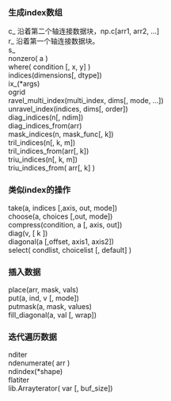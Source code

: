 ### 生成index数组

c\_  沿着第二个轴连接数据块，np.c\[arr1, arr2, ...\]  
r\_  沿着第一个轴连接数据块。  
s\_  
nonzero\( a \)  
where\( condition \[, x, y\] \)  
indices\(dimensions\[, dtype\]\)  
ix\_\(\*args\)  
ogrid  
ravel\_multi\_index\(multi\_index, dims\[, mode, ...\]\)  
unravel\_index\(indices, dims\[, order\]\)  
diag\_indices\(n\[, ndim\]\)  
diag\_indices\_from\(arr\)  
mask\_indices\(n, mask\_func\[, k\]\)  
tril\_indices\(n\[, k, m\]\)  
tril\_indices\_from\(arr\[, k\]\)  
triu\_indices\(n\[, k, m\]\)  
triu\_indices\_from\( arr\[, k\] \)

### 类似index的操作

take\(a, indices \[,axis, out, mode\]\)  
choose\(a, choices \[,out, mode\]\)  
compress\(condition, a \[, axis, out\]\)  
diag\(v,  \[ k \]\)  
diagonal\(a \[,offset, axis1, axis2\]\)  
select\( condlist, choicelist  \[, default\] \)

### 插入数据

place\(arr, mask, vals\)  
put\(a, ind, v  \[, mode\]\)  
putmask\(a, mask, values\)  
fill\_diagonal\(a, val   \[, wrap\]\)

### 迭代遍历数据

nditer  
ndenumerate\( arr \)  
ndindex\(\*shape\)  
flatiter  
lib.Arrayterator\( var \[, buf\_size\]\)

